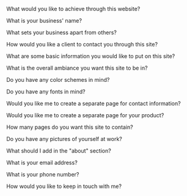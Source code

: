 What would you like to achieve through this website?

What is your business' name?

What sets your business apart from others?

How would you like a client to contact you through this site?

What are some basic information you would like to put on this site?

What is the overall ambiance you want this site to be in?

Do you have any color schemes in mind?

Do you have any fonts in mind?

Would you like me to create a separate page for contact information?

Would you like me to create a separate page for your product?

How many pages do you want this site to contain?

Do you have any pictures of yourself at work?

What should I add in the "about" section?

What is your email address?

What is your phone number?

How would you like to keep in touch with me?
